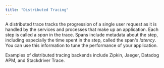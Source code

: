 ```yaml
---
title: "Distributed Tracing"
---
```


A distributed trace tracks the progression of a single user request as it is
handled by the services and processes that make up an application. Each step is
called a _span_ in the trace. Spans include metadata about the step, including
especially the time spent in the step, called the span's _latency_. You can use
this information to tune the performance of your application.

Examples of distributed tracing backends include Zipkin, Jaeger, Datadog APM,
and Stackdriver Trace.
